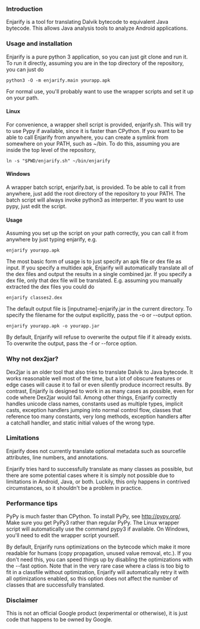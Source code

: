 ### Introduction

Enjarify is a tool for translating Dalvik bytecode to equivalent Java bytecode. This allows Java analysis tools to analyze Android applications.


### Usage and installation

Enjarify is a pure python 3 application, so you can just git clone and run it. To run it directly, assuming you are in the top directory of the repository, you can just do

    python3 -O -m enjarify.main yourapp.apk

For normal use, you'll probably want to use the wrapper scripts and set it up on your path.

#### Linux

For convenience, a wrapper shell script is provided, enjarify.sh. This will try to use Pypy if available, since it is faster than CPython. If you want to be able to call Enjarify from anywhere, you can create a symlink from somewhere on your PATH, such as ~/bin. To do this, assuming you are inside the top level of the repository,

    ln -s "$PWD/enjarify.sh" ~/bin/enjarify

#### Windows

A wrapper batch script, enjarify.bat, is provided. To be able to call it from anywhere, just add the root directory of the repository to your PATH. The batch script will always invoke python3 as interperter. If you want to use pypy, just edit the script.

#### Usage

Assuming you set up the script on your path correctly, you can call it from anywhere by just typing enjarify, e.g.

    enjarify yourapp.apk

The most basic form of usage is to just specify an apk file or dex file as input. If you specify a multidex apk, Enjarify will automatically translate all of the dex files and output the results in a single combined jar. If you specify a dex file, only that dex file will be translated. E.g. assuming you manually extracted the dex files you could do

    enjarify classes2.dex

The default output file is [inputname]-enjarify.jar in the current directory. To specify the filename for the output explicitly, pass the -o or --output option.

    enjarify yourapp.apk -o yourapp.jar

By default, Enjarify will refuse to overwrite the output file if it already exists. To overwrite the output, pass the -f or --force option.


### Why not dex2jar?

Dex2jar is an older tool that also tries to translate Dalvik to Java bytecode. It works reasonable well most of the time, but a lot of obscure features or edge cases will cause it to fail or even silently produce incorrect results. By contrast, Enjarify is designed to work in as many cases as possible, even for code where Dex2jar would fail. Among other things, Enjarify correctly handles unicode class names, constants used as multiple types, implicit casts, exception handlers jumping into normal control flow, classes that reference too many constants, very long methods, exception handlers after a catchall handler, and static initial values of the wrong type.


### Limitations

Enjarify does not currently translate optional metadata such as sourcefile attributes, line numbers, and annotations.

Enjarify tries hard to successfully translate as many classes as possible, but there are some potential cases where it is simply not possible due to limitations in Android, Java, or both. Luckily, this only happens in contrived circumstances, so it shouldn't be a problem in practice.


### Performance tips

PyPy is much faster than CPython. To install PyPy, see http://pypy.org/. Make sure you get PyPy3 rather than regular PyPy. The Linux wrapper script will automatically use the command pypy3 if available. On Windows, you'll need to edit the wrapper script yourself.

By default, Enjarify runs optimizations on the bytecode which make it more readable for humans (copy propagation, unused value removal, etc.). If you don't need this, you can speed things up by disabling the optimizations with the --fast option. Note that in the very rare case where a class is too big to fit in a classfile without optimization, Enjarify will automatically retry it with all optimizations enabled, so this option does not affect the number of classes that are successfully translated.


### Disclaimer

This is not an official Google product (experimental or otherwise), it is just code that happens to be owned by Google.
